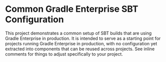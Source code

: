 # Common Gradle Enterprise SBT Configuration

This project demonstrates a common setup of SBT builds that are using Gradle Enterprise in production. It is intended to serve as a starting point for projects running Gradle Enterprise in production, with no configuration yet extracted into components that can be reused across projects. See inline comments for things to adjust specifically to your project.